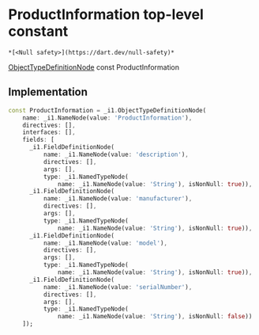 


# ProductInformation top-level constant






    *[<Null safety>](https://dart.dev/null-safety)*


[ObjectTypeDefinitionNode](https://pub.dev/documentation/gql/0.13.0/ast/ObjectTypeDefinitionNode-class.html) const ProductInformation
  







## Implementation

```dart
const ProductInformation = _i1.ObjectTypeDefinitionNode(
    name: _i1.NameNode(value: 'ProductInformation'),
    directives: [],
    interfaces: [],
    fields: [
      _i1.FieldDefinitionNode(
          name: _i1.NameNode(value: 'description'),
          directives: [],
          args: [],
          type: _i1.NamedTypeNode(
              name: _i1.NameNode(value: 'String'), isNonNull: true)),
      _i1.FieldDefinitionNode(
          name: _i1.NameNode(value: 'manufacturer'),
          directives: [],
          args: [],
          type: _i1.NamedTypeNode(
              name: _i1.NameNode(value: 'String'), isNonNull: true)),
      _i1.FieldDefinitionNode(
          name: _i1.NameNode(value: 'model'),
          directives: [],
          args: [],
          type: _i1.NamedTypeNode(
              name: _i1.NameNode(value: 'String'), isNonNull: true)),
      _i1.FieldDefinitionNode(
          name: _i1.NameNode(value: 'serialNumber'),
          directives: [],
          args: [],
          type: _i1.NamedTypeNode(
              name: _i1.NameNode(value: 'String'), isNonNull: false))
    ]);
```








